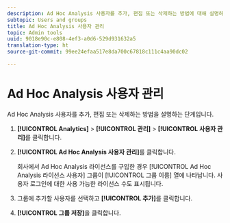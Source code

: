 ```yaml
---
description: Ad Hoc Analysis 사용자를 추가, 편집 또는 삭제하는 방법에 대해 설명하는 단계입니다.
subtopic: Users and groups
title: Ad Hoc Analysis 사용자 관리
topic: Admin tools
uuid: 9018e90c-e808-4ef3-a0d6-529d931632a5
translation-type: ht
source-git-commit: 99ee24efaa517e8da700c67818c111c4aa90dc02

---
```



# Ad Hoc Analysis 사용자 관리

Ad Hoc Analysis 사용자를 추가, 편집 또는 삭제하는 방법을 설명하는 단계입니다.

1. **[!UICONTROL Analytics]** > **[!UICONTROL 관리]** > **[!UICONTROL 사용자 관리]**&#x200B;를 클릭합니다.
1. **[!UICONTROL Ad Hoc Analysis 사용자 관리]**&#x200B;를 클릭합니다.

   회사에서 Ad Hoc Analysis 라이선스를 구입한 경우 [!UICONTROL Ad Hoc Analysis 라이선스 사용자] 그룹이 [!UICONTROL 그룹 이름] 열에 나타납니다. 사용자 로그인에 대한 사용 가능한 라이선스 수도 표시됩니다.

1. 그룹에 추가할 사용자를 선택하고 **[!UICONTROL 추가]**&#x200B;를 클릭합니다.
1. **[!UICONTROL 그룹 저장]**&#x200B;을 클릭합니다.
